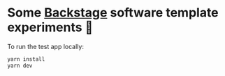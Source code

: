 # Some [Backstage](https://backstage.io) software template experiments 🧪

To run the test app locally:

```sh
yarn install
yarn dev
```
